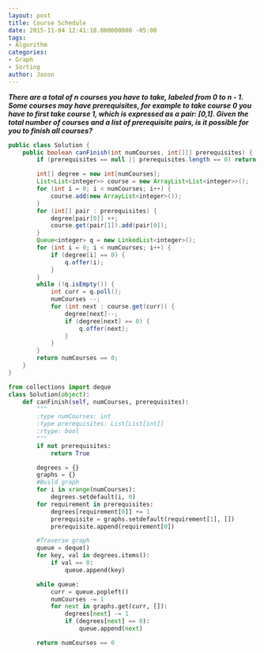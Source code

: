 ```yaml
---
layout: post
title: Course Schedule
date: 2015-11-04 12:41:18.000000000 -05:00
tags:
- Algorithm
categories:
- Graph
- Sorting
author: Jason
---
```

<p><strong><em>There are a total of n courses you have to take, labeled from 0 to n - 1. Some courses may have prerequisites, for example to take course 0 you have to first take course 1, which is expressed as a pair: [0,1]. Given the total number of courses and a list of prerequisite pairs, is it possible for you to finish all courses?</em></strong></p>

``` java
public class Solution {
    public boolean canFinish(int numCourses, int[][] prerequisites) {
        if (prerequisites == null || prerequisites.length == 0) return true;

        int[] degree = new int[numCourses];
        List<List<integer>> course = new ArrayList<List<integer>>();
        for (int i = 0; i < numCourses; i++) {
            course.add(new ArrayList<integer>());
        }
        for (int[] pair : prerequisites) {
            degree[pair[0]] ++;
            course.get(pair[1]).add(pair[0]);
        }
        Queue<integer> q = new LinkedList<integer>();
        for (int i = 0; i < numCourses; i++) {
            if (degree[i] == 0) {
                q.offer(i);
            }
        }
        while (!q.isEmpty()) {
            int curr = q.poll();
            numCourses --;
            for (int next : course.get(curr)) {
                degree[next]--;
                if (degree[next] == 0) {
                    q.offer(next);
                }
            }
        }
        return numCourses == 0;
    }
}
```

```python
from collections import deque
class Solution(object):
    def canFinish(self, numCourses, prerequisites):
        """
        :type numCourses: int
        :type prerequisites: List[List[int]]
        :rtype: bool
        """
        if not prerequisites:
            return True

        degrees = {}
        graphs = {}
        #Build graph
        for i in xrange(numCourses):
            degrees.setdefault(i, 0)
        for requirement in prerequisites:
            degrees[requirement[0]] += 1
            prerequisite = graphs.setdefault(requirement[1], [])
            prerequisite.append(requirement[0])

        #Traverse graph
        queue = deque()
        for key, val in degrees.items():
            if val == 0:
                queue.append(key)

        while queue:
            curr = queue.popleft()
            numCourses -= 1
            for next in graphs.get(curr, []):
                degrees[next] -= 1
                if (degrees[next] == 0):
                    queue.append(next)

        return numCourses == 0
```
